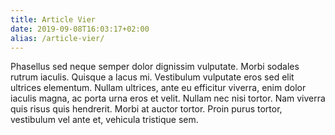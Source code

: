 ```yaml
---
title: Article Vier
date: 2019-09-08T16:03:17+02:00
alias: /article-vier/
---
```


Phasellus sed neque semper dolor dignissim vulputate. Morbi sodales rutrum iaculis. Quisque a lacus mi. Vestibulum vulputate eros sed elit ultrices elementum. Nullam ultrices, ante eu efficitur viverra, enim dolor iaculis magna, ac porta urna eros et velit. Nullam nec nisi tortor. Nam viverra quis risus quis hendrerit. Morbi at auctor tortor. Proin purus tortor, vestibulum vel ante et, vehicula tristique sem.
